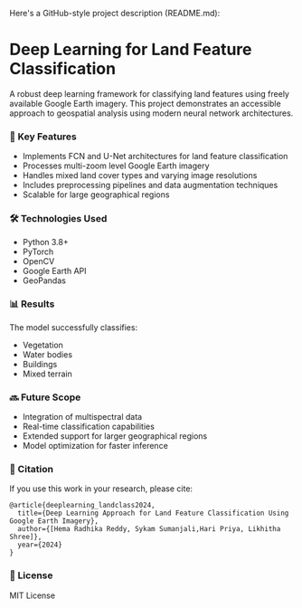 Here's a GitHub-style project description (README.md):

# Deep Learning for Land Feature Classification


A robust deep learning framework for classifying land features using freely available Google Earth imagery. This project demonstrates an accessible approach to geospatial analysis using modern neural network architectures.

### 🌟 Key Features

- Implements FCN and U-Net architectures for land feature classification
- Processes multi-zoom level Google Earth imagery
- Handles mixed land cover types and varying image resolutions
- Includes preprocessing pipelines and data augmentation techniques
- Scalable for large geographical regions

### 🛠️ Technologies Used
- Python 3.8+
- PyTorch
- OpenCV
- Google Earth API
- GeoPandas

### 📊 Results
The model successfully classifies:
- Vegetation
- Water bodies
- Buildings
- Mixed terrain

### 🔜 Future Scope
- Integration of multispectral data
- Real-time classification capabilities
- Extended support for larger geographical regions
- Model optimization for faster inference

### 📝 Citation
If you use this work in your research, please cite:
```
@article{deeplearning_landclass2024,
  title={Deep Learning Approach for Land Feature Classification Using Google Earth Imagery},
  author={[Hema Radhika Reddy, Sykam Sumanjali,Hari Priya, Likhitha Shree]},
  year={2024}
}
```

### 📄 License
MIT License


